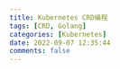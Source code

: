 ```yaml
---
title: Kubernetes CRD编程
tags: [CRD, Golang]
categories: [Kubernetes]
date: 2022-09-07 12:35:44
comments: false
---
```

